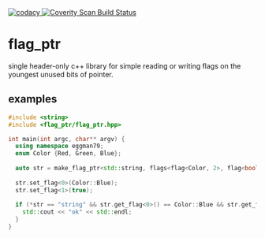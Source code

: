 <a href="https://www.codacy.com/manual/eggman79/flag_ptr?utm_source=github.com&amp;utm_medium=referral&amp;utm_content=eggman79/flag_ptr&amp;utm_campaign=Badge_Grade">
    <img src="https://app.codacy.com/project/badge/Grade/e6e76a680e61445a90616d27cb69b927" alt="codacy"/>
</a>
<a href="https://scan.coverity.com/projects/eggman79-flag_ptr">
  <img alt="Coverity Scan Build Status"
       src="https://scan.coverity.com/projects/23297/badge.svg"/>
</a>
  
# flag_ptr
single header-only c++ library for simple reading or writing flags on the youngest unused bits of pointer.

## examples
```C++
#include <string>
#include <flag_ptr/flag_ptr.hpp>

int main(int argc, char** argv) {
  using namespace eggman79;
  enum Color {Red, Green, Blue};
  
  auto str = make_flag_ptr<std::string, flags<flag<Color, 2>, flag<bool, 1>>>("string");
  
  str.set_flag<0>(Color::Blue);
  str.set_flag<1>(true);
  
  if (*str == "string" && str.get_flag<0>() == Color::Blue && str.get_flag<1>()) {
    std::cout << "ok" << std::endl;
  }
}
```
